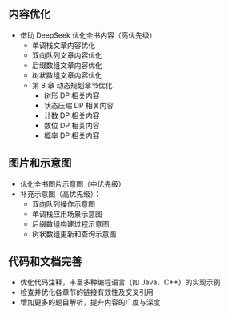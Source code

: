 ## 内容优化

- 借助 DeepSeek 优化全书内容（高优先级）
   - 单调栈文章内容优化
   - 双向队列文章内容优化  
   - 后缀数组文章内容优化
   - 树状数组文章内容优化
   - 第 8 章 动态规划章节优化
      - 树形 DP 相关内容
      - 状态压缩 DP 相关内容
      - 计数 DP 相关内容
      - 数位 DP 相关内容
      - 概率 DP 相关内容

## 图片和示意图

- 优化全书图片示意图（中优先级）
- 补充示意图（高优先级）：
   - 双向队列操作示意图
   - 单调栈应用场景示意图
   - 后缀数组构建过程示意图
   - 树状数组更新和查询示意图

## 代码和文档完善

- 优化代码注释，丰富多种编程语言（如 Java、C++）的实现示例
- 检查并优化各章节的链接有效性及交叉引用
- 增加更多的题目解析，提升内容的广度与深度
